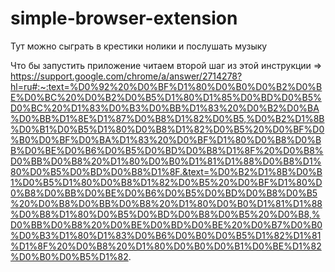 # simple-browser-extension
Тут можно сыграть в крестики нолики и послушать музыку

Что бы запустить приложение читаем второй шаг из этой инструкции =>
https://support.google.com/chrome/a/answer/2714278?hl=ru#:~:text=%D0%92%20%D0%BF%D1%80%D0%B0%D0%B2%D0%BE%D0%BC%20%D0%B2%D0%B5%D1%80%D1%85%D0%BD%D0%B5%D0%BC%20%D1%83%D0%B3%D0%BB%D1%83%20%D0%B2%D0%BA%D0%BB%D1%8E%D1%87%D0%B8%D1%82%D0%B5,%D0%B2%D1%8B%D0%B1%D0%B5%D1%80%D0%B8%D1%82%D0%B5%20%D0%BF%D0%B0%D0%BF%D0%BA%D1%83%20%D0%BF%D1%80%D0%B8%D0%BB%D0%BE%D0%B6%D0%B5%D0%BD%D0%B8%D1%8F%20%D0%B8%D0%BB%D0%B8%20%D1%80%D0%B0%D1%81%D1%88%D0%B8%D1%80%D0%B5%D0%BD%D0%B8%D1%8F.&text=%D0%B2%D1%8B%D0%B1%D0%B5%D1%80%D0%B8%D1%82%D0%B5%20%D0%BF%D1%80%D0%B8%D0%BB%D0%BE%D0%B6%D0%B5%D0%BD%D0%B8%D0%B5%20%D0%B8%D0%BB%D0%B8%20%D1%80%D0%B0%D1%81%D1%88%D0%B8%D1%80%D0%B5%D0%BD%D0%B8%D0%B5%20%D0%B8,%D0%BB%D0%B8%20%D0%BE%D0%BD%D0%BE%20%D0%B7%D0%B0%D0%B3%D1%80%D1%83%D0%B6%D0%B0%D0%B5%D1%82%D1%81%D1%8F%20%D0%B8%20%D1%80%D0%B0%D0%B1%D0%BE%D1%82%D0%B0%D0%B5%D1%82.

